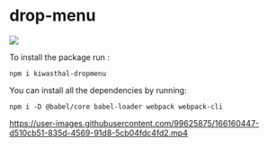 # drop-menu

<a href="https://www.npmjs.com/package/kiwasthal-dropmenu"><img src="https://img.shields.io/badge/npm-CB3837?style=for-the-badge&logo=npm&logoColor=white"></a>

To install the package run :

    npm i kiwasthal-dropmenu

You can install all the dependencies by running:

    npm i -D @babel/core babel-loader webpack webpack-cli


https://user-images.githubusercontent.com/99625875/166160447-d510cb51-835d-4569-91d8-5cb04fdc4fd2.mp4

